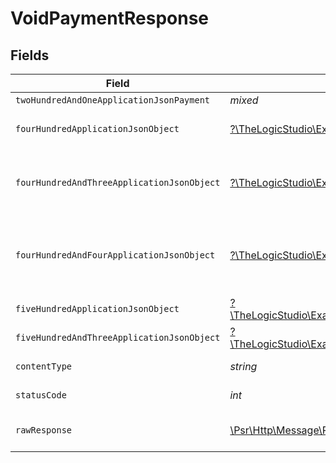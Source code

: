 # VoidPaymentResponse


## Fields

| Field                                                                                                                                                                | Type                                                                                                                                                                 | Required                                                                                                                                                             | Description                                                                                                                                                          |
| -------------------------------------------------------------------------------------------------------------------------------------------------------------------- | -------------------------------------------------------------------------------------------------------------------------------------------------------------------- | -------------------------------------------------------------------------------------------------------------------------------------------------------------------- | -------------------------------------------------------------------------------------------------------------------------------------------------------------------- |
| `twoHundredAndOneApplicationJsonPayment`                                                                                                                             | *mixed*                                                                                                                                                              | :heavy_minus_sign:                                                                                                                                                   | Payment Created                                                                                                                                                      |
| `fourHundredApplicationJsonObject`                                                                                                                                   | [?\TheLogicStudio\ExactPayments\Models\Operations\VoidPaymentResponseBody](../../models/operations/VoidPaymentResponseBody.md)                                       | :heavy_minus_sign:                                                                                                                                                   | **Bad Request**\<br/>When there are errors in the payload.<br/>                                                                                                      |
| `fourHundredAndThreeApplicationJsonObject`                                                                                                                           | [?\TheLogicStudio\ExactPayments\Models\Operations\VoidPaymentPaymentsResponseBody](../../models/operations/VoidPaymentPaymentsResponseBody.md)                       | :heavy_minus_sign:                                                                                                                                                   | **Access Denied**\<br/>Credentials supplied do not grant access to the requested resource.<br/>                                                                      |
| `fourHundredAndFourApplicationJsonObject`                                                                                                                            | [?\TheLogicStudio\ExactPayments\Models\Operations\VoidPaymentPaymentsResponseResponseBody](../../models/operations/VoidPaymentPaymentsResponseResponseBody.md)       | :heavy_minus_sign:                                                                                                                                                   | **Not Found**\<br/>\<br/>When you'll get `401 Unauthorized` response:<br/>- When there are no Accounts/Orders/Payment found.<br/>                                    |
| `fiveHundredApplicationJsonObject`                                                                                                                                   | [?\TheLogicStudio\ExactPayments\Models\Operations\VoidPaymentPaymentsResponse500ResponseBody](../../models/operations/VoidPaymentPaymentsResponse500ResponseBody.md) | :heavy_minus_sign:                                                                                                                                                   | **Internal Server Error**<br/>                                                                                                                                       |
| `fiveHundredAndThreeApplicationJsonObject`                                                                                                                           | [?\TheLogicStudio\ExactPayments\Models\Operations\VoidPaymentPaymentsResponse503ResponseBody](../../models/operations/VoidPaymentPaymentsResponse503ResponseBody.md) | :heavy_minus_sign:                                                                                                                                                   | **Service Unavailable**<br/>                                                                                                                                         |
| `contentType`                                                                                                                                                        | *string*                                                                                                                                                             | :heavy_check_mark:                                                                                                                                                   | HTTP response content type for this operation                                                                                                                        |
| `statusCode`                                                                                                                                                         | *int*                                                                                                                                                                | :heavy_check_mark:                                                                                                                                                   | HTTP response status code for this operation                                                                                                                         |
| `rawResponse`                                                                                                                                                        | [\Psr\Http\Message\ResponseInterface](https://www.php-fig.org/psr/psr-7/#33-psrhttpmessageresponseinterface)                                                         | :heavy_minus_sign:                                                                                                                                                   | Raw HTTP response; suitable for custom response parsing                                                                                                              |